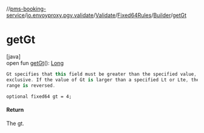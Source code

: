 //[pms-booking-service](../../../../../index.md)/[io.envoyproxy.pgv.validate](../../../index.md)/[Validate](../../index.md)/[Fixed64Rules](../index.md)/[Builder](index.md)/[getGt](get-gt.md)

# getGt

[java]\
open fun [getGt](get-gt.md)(): [Long](https://kotlinlang.org/api/core/kotlin-stdlib/kotlin/-long/index.html)

```kotlin
Gt specifies that this field must be greater than the specified value,
exclusive. If the value of Gt is larger than a specified Lt or Lte, the
range is reversed.

```
`optional fixed64 gt = 4;`

#### Return

The gt.